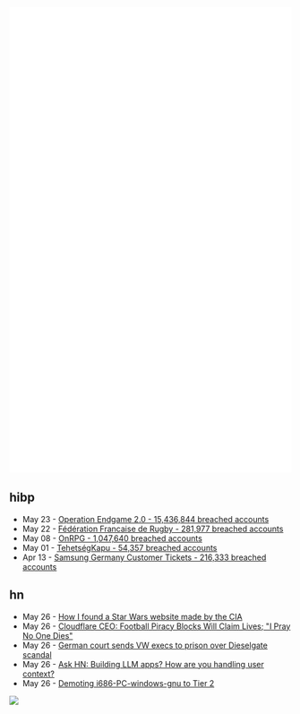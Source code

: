 ![Metrics](https://raw.githubusercontent.com/phixion/phixion/master/metrics.svg)

## hibp

<!--
for https://github.com/phixion/phixion/blob/main/.github/workflows/feeds.yml
-->
<!--START_SECTION:haveibeenpwnd-->
- May 23 - [Operation Endgame 2.0 - 15,436,844 breached accounts](https://haveibeenpwned.com/Breach/OperationEndgame2)
- May 22 - [Fédération Francaise de Rugby - 281,977 breached accounts](https://haveibeenpwned.com/Breach/FFR)
- May 08 - [OnRPG - 1,047,640 breached accounts](https://haveibeenpwned.com/Breach/OnRPG)
- May 01 - [TehetségKapu - 54,357 breached accounts](https://haveibeenpwned.com/Breach/TehetsegKapu)
- Apr 13 - [Samsung Germany Customer Tickets - 216,333 breached accounts](https://haveibeenpwned.com/Breach/SamsungGermany)
<!--END_SECTION:haveibeenpwnd-->

## hn

<!--
for https://github.com/phixion/phixion/blob/main/.github/workflows/feeds.yml
-->
<!--START_SECTION:hn-->
- May 26 - [How I found a Star Wars website made by the CIA](https://ourbigbook.com/cirosantilli/cia-2010-covert-communication-websites)
- May 26 - [Cloudflare CEO: Football Piracy Blocks Will Claim Lives; "I Pray No One Dies"](https://torrentfreak.com/cloudflare-ceo-football-piracy-blocks-will-claim-lives-i-pray-no-one-dies-250526/)
- May 26 - [German court sends VW execs to prison over Dieselgate scandal](https://www.politico.eu/article/german-court-vw-execs-prison-dieselgate-scandal-volkswagen-environment-illegal-pollution/)
- May 26 - [Ask HN: Building LLM apps? How are you handling user context?](https://news.ycombinator.com/item?id=44097699)
- May 26 - [Demoting i686-PC-windows-gnu to Tier 2](https://blog.rust-lang.org/2025/05/26/demoting-i686-pc-windows-gnu/)
<!--END_SECTION:hn-->

<!--
for https://yhype.me
-->
![](https://hit.yhype.me/github/profile?user_id=13013670)
